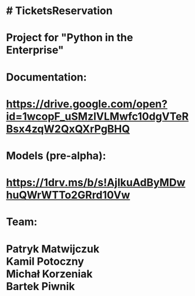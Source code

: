 <h1># TicketsReservation<h1/>

Project for "Python in the Enterprise"

<h1>Documentation:<h1/>

https://drive.google.com/open?id=1wcopF_uSMzlVLMwfc10dgVTeRBsx4zqW2QxQXrPgBHQ


<h1>Models (pre-alpha):<h1/>

https://1drv.ms/b/s!AjIkuAdByMDwhuQWrWTTo2GRrd10Vw


<h1>Team:<h1/>

Patryk Matwijczuk </br>
Kamil Potoczny </br>
Michał Korzeniak </br>
Bartek Piwnik </br>
